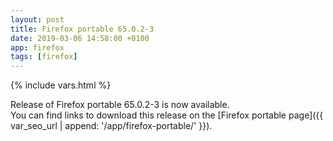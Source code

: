 ```yaml
---
layout: post
title: Firefox portable 65.0.2-3
date: 2019-03-06 14:58:00 +0100
app: firefox
tags: [firefox]
---
```

{% include vars.html %}

Release of Firefox portable 65.0.2-3 is now available.<br />
You can find links to download this release on the [Firefox portable page]({{ var_seo_url | append: '/app/firefox-portable/' }}).
